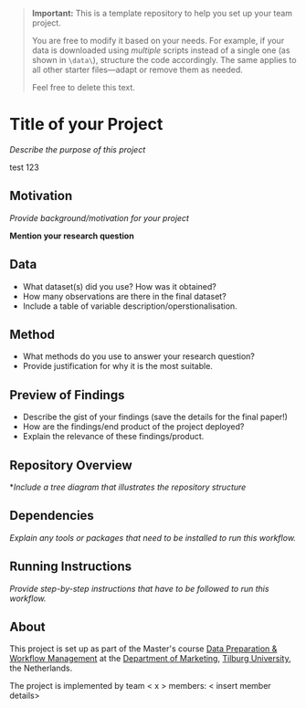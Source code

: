 > **Important:** This is a template repository to help you set up your team project.  
>  
> You are free to modify it based on your needs. For example, if your data is downloaded using *multiple* scripts instead of a single one (as shown in `\data\`), structure the code accordingly. The same applies to all other starter files—adapt or remove them as needed.  
>  
> Feel free to delete this text.


# Title of your Project
*Describe the purpose of this project* 

test 123
## Motivation

*Provide background/motivation for your project*

**Mention your research question**

## Data

- What dataset(s) did you use? How was it obtained?
- How many observations are there in the final dataset? 
- Include a table of variable description/operstionalisation. 

## Method

- What methods do you use to answer your research question?
- Provide justification for why it is the most suitable. 

## Preview of Findings 
- Describe the gist of your findings (save the details for the final paper!)
- How are the findings/end product of the project deployed?
- Explain the relevance of these findings/product. 

## Repository Overview 

**Include a tree diagram that illustrates the repository structure*

## Dependencies 

*Explain any tools or packages that need to be installed to run this workflow.*

## Running Instructions 

*Provide step-by-step instructions that have to be followed to run this workflow.*

## About 

This project is set up as part of the Master's course [Data Preparation & Workflow Management](https://dprep.hannesdatta.com/) at the [Department of Marketing](https://www.tilburguniversity.edu/about/schools/economics-and-management/organization/departments/marketing), [Tilburg University](https://www.tilburguniversity.edu/), the Netherlands.

The project is implemented by team < x > members: < insert member details>
